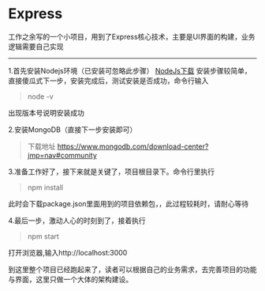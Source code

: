 # Express
工作之余写的一个小项目，用到了Express核心技术，主要是UI界面的构建，业务逻辑需要自己实现

***
1.首先安装Nodejs环境（已安装可忽略此步骤）
[NodeJs下载](https://nodejs.org/en/download/)
安装步骤较简单，直接傻瓜式下一步，安装完成后，测试安装是否成功，命令行输入
> node -v

出现版本号说明安装成功

2.安装MongoDB（直接下一步安装即可）
> 下载地址 https://www.mongodb.com/download-center?jmp=nav#community

3.准备工作好了，接下来就是关键了，项目根目录下。命令行里执行
> npm install

此时会下载package.json里面用到的项目依赖包，，此过程较耗时，请耐心等待

4.最后一步，激动人心的时刻到了，接着执行
> npm start

打开浏览器,输入http://localhost:3000

到这里整个项目已经跑起来了，读者可以根据自己的业务需求，去完善项目的功能与界面，这里只做一个大体的架构建设。